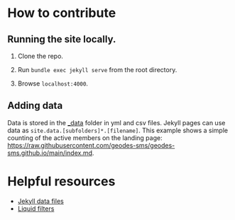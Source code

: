 # How to contribute

## Running the site locally.

1. Clone the repo.

2. Run `bundle exec jekyll serve` from the root directory.

3. Browse `localhost:4000`.

## Adding data

Data is stored in the [_data](https://github.com/geodes-sms/geodes-sms.github.io/tree/main/_data) folder in yml and csv files. Jekyll pages can use data as ```site.data.[subfolders]*.[filename]```. This example shows a simple counting of the active members on the landing page: https://raw.githubusercontent.com/geodes-sms/geodes-sms.github.io/main/index.md.


# Helpful resources

- [Jekyll data files](https://jekyllrb.com/docs/datafiles/)
- [Liquid filters](https://shopify.github.io/liquid/)
